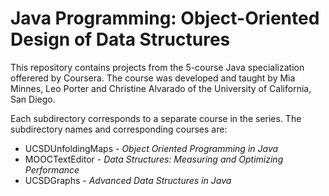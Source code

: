 # Java Programming: Object-Oriented Design of Data Structures

This repository contains projects from the 5-course Java specialization offerered by Coursera.  The course was developed and taught by Mia Minnes, Leo Porter and Christine Alvarado of the University of California, San Diego.

Each subdirectory corresponds to a separate course in the series.  The subdirectory names and corresponding courses are:
* UCSDUnfoldingMaps - <i>Object Oriented Programming in Java</i>
* MOOCTextEditor - <i>Data Structures: Measuring and Optimizing Performance</i>
* UCSDGraphs - <i>Advanced Data Structures in Java</i>

